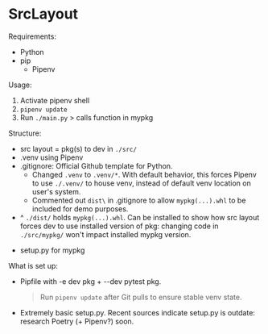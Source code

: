 # SrcLayout
Requirements:
* Python
* pip
    * Pipenv

Usage:
1. Activate pipenv shell
2. `pipenv update`
3. Run `./main.py` > calls function in mypkg

Structure:
* src layout = pkg(s) to dev in `./src/`
* .venv using Pipenv
* .gitignore: Official Github template for Python.
    * Changed `.venv` to `.venv/*`. With default behavior, this forces Pipenv to use `./.venv/` to house venv, instead of default venv location on user's system.
    * Commented out `dist\` in .gitignore to allow `mypkg(...).whl` to be included for demo purposes.
* ^ `./dist/` holds `mypkg(...).whl`. Can be installed to show how src layout forces dev to use installed version of pkg: changing code in `./src/mypkg/` won't impact installed mypkg version.
+ setup.py for mypkg

What is set up:
* Pipfile with -e dev pkg + --dev pytest pkg.
    > Run `pipenv update` after Git pulls to ensure stable venv state.
* Extremely basic setup.py. Recent sources indicate setup.py is outdate: research Poetry (+ Pipenv?) soon.
